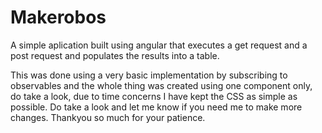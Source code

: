# Makerobos

A simple aplication built using angular that executes a get request and a post request and populates the results into a table.

This was done using a very basic implementation by subscribing to observables and the whole thing was created using one component only, do take a look, due to time concerns I have kept the CSS as simple as possible. Do take a look and let me know if you need me to make more changes. Thankyou so much for your patience.
